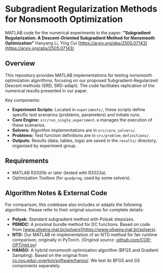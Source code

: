 # Subgradient Regularization Methods for Nonsmooth Optimization

MATLAB code for the numerical experiments in the paper:
**"Subgradient Regularization: A Descent-Oriented Subgradient Method for Nonsmooth Optimization"**
Hanyang Li, Ying Cui
[https://arxiv.org/abs/2505.07143](https://arxiv.org/abs/2505.07143)

## Overview

This repository provides MATLAB implementations for testing nonsmooth optimization algorithms, focusing on our proposed Subgradient-Regularized Descent methods (SRD, SRD-adapt). The code facilitates replication of the numerical results presented in our paper.

Key components:
* **Experiment Scripts:** Located in `experiments/`, these scripts define specific test scenarios (problems, parameters) and initiate runs.
* **Core Engine:** `src/run_single_experiment.m` manages the execution of these scenarios.
* **Solvers:** Algorithm implementations are in `src/core_solvers/`.
* **Problems:** Test function definitions are in `src/problem_definitions/`.
* **Outputs:** Results (data, tables, logs) are saved in the `results/` directory, organized by experiment group.

## Requirements

* MATLAB R2020b or later (tested with R2023a).
* Optimization Toolbox (for `quadprog`, used by some solvers).

## Algorithm Notes & External Code

For comparison, this codebase also includes or adapts the following algorithms. Please refer to their original sources for complete details:

* **Polyak:** Standard subgradient method with Polyak stepsizes.
* **PBMDC:** A proximal bundle method for DC functions. Based on code from [www.oliveira.mat.br/solvers](https://www.oliveira.mat.br/solvers).
* **NTD:** Our MATLAB re-implementation of an NTD method for fair runtime comparison, originally in PyTorch. *(Original source: [github.com/COR-OPT/ntd.py](https://github.com/COR-OPT/ntd.py))*
* **HANSO:** A hybrid nonsmooth optimization algorithm (BFGS and Gradient Sampling). Based on the original from [cs.nyu.edu/~overton/software/hanso/](https://cs.nyu.edu/~overton/software/hanso/). We test its BFGS and GS components separately.
